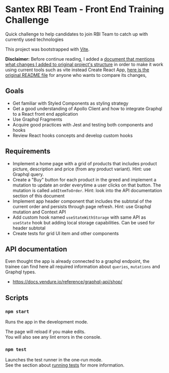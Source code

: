 # Santex RBI Team - Front End Training Challenge

Quick challenge to help candidates to join RBI Team to catch up with currently used technologies

This project was bootstrapped with [Vite](https://vite.dev/).

__Disclaimer:__ Before continue reading, I added a [document that mentions what changes I added to original project's structure](/CUSTOM_CHANGES.md) in order to make it work using current tools such as vite instead Create React App, [here is the original README file](/ORIGINAL_README.md) for anyone who wants to compare its changes,

## Goals

- Get familiar with Styled Components as styling strategy
- Get a good understanding of Apollo Client and how to integrate Graphql to a React front end application
- Use Graphql Fragments
- Acquire good practices with Jest and testing both components and hooks
- Review React hooks concepts and develop custom hooks

## Requirements

- Implement a home page with a grid of products that includes product picture, description and price (from any product variant). Hint: use Graphql query.
- Create a "Buy" button for each product in the greed and implement a mutation to update an order everytime a user clicks on that button.
  The mutation is called `addItemToOrder`. Hint: look into the API documentation section of this document
- Implement app header component that includes the subtotal of the current order and persists through page refresh. Hint: use Graphql mutation and Context API
- Add custom hook named `useStateWithStorage` with same API as `useState` hook but adding local storage capabilities. Can be used for header subtotal
- Create tests for grid UI item and other components

## API documentation

Even thought the app is already connected to a graphql endpoint, the trainee can find here all required information about `queries`, `mutations` and Graphql types.

- https://docs.vendure.io/reference/graphql-api/shop/

## Scripts

### `npm start`

Runs the app in the development mode.

The page will reload if you make edits.\
You will also see any lint errors in the console.

### `npm test`

Launches the test runner in the one-run mode.\
See the section about [running tests](https://vitest.dev/) for more information.
